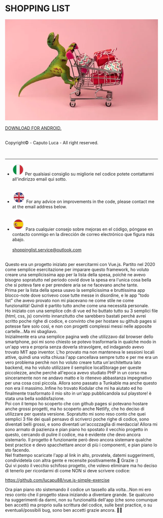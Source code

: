 # SHOPPING LIST

<p align="center"><img src="src/img/readme/README-IMG.png" alt="preview" /></p>

<a href="https://play.google.com/store/apps/details?id=io.kodular.caputoluca88.Shopping_List" target="_blank">DOWNLOAD FOR ANDROID.</a><br><br>

<p>Copyright© - Caputo Luca - All right reserved.</p>

<br><hr>

- <span><img src="src/img/readme/ITA.png" alt="ita"/></span> Per qualsiasi consiglio su migliorie nel codice potete contattarmi all'indirizzo email qui sotto.<br><br>

- <span><img src="src/img/readme/ENG.png" alt="eng"/></span> For any advice on improvements in the code, please contact me at the email address below.<br><br>

- <span><img src="src/img/readme/ESP.png" alt="esp"/></span> Para cualquier consejo sobre mejoras en el código, póngase en contacto conmigo en la dirección de correo electrónico que figura más abajo.<br><br>
  shoppinglist.service@outlook.com <br><br>

Questo era un progetto iniziato per esercitarmi con Vue.js. Partito nel 2020 come semplice esercitazione per imparare questo framework, ho voluto creare una semplicissima app per la lista della spesa, poichè ne avevo bisogno sopratutto nel periodo covid dove la spesa era l'unica cosa bella che si poteva fare e per prendere aria se ne facevano anche tante.<br>
Prima per la lista della spesa usavo la semplicissima e bruttissima app blocco-note dove scrivevo cose tutte messe in disordine, e le app "todo list" che avevo provato non mi piacevano ne come stile ne come funzionalità! Quindi è partito tutto anche come una necessità personale.<br>
Ho iniziato con una semplice cdn di vue ed ho buttato tutto su 3 semplici file (html, css, js) convinto innanzitutto che sarebbero bastati perchè avrei scritto poche righe di codice, e convinto che per hostare su github pages si potesse fare solo così, e non con progetti complessi messi nelle apposite cartelle...Ma mi sbagliavo.<br>
Inizialmente era una semplice pagina web che utilizzavo dal browser dello smartphone, poi mi sono chiesto se potevo trasformarla in qualche modo in un'app vera e propria senza doverla stravolgere, ed indagando avevo trovato MIT app inventor. L'ho provato ma non manteneva le sessioni locali attive, quindi una volta chiusa l'app cancellava sempre tutto e per me era un vero problema perchè non ho voluto creare tutta un'architettura lato backend, ma ho voluto utilizzare il semplice localStorage per queste piccolezze, anche perchè all'epoca avevo studiato PHP in un corso ma sinceramente non ne andavo matto e lo ritenevo abbastanza impegnativo per una cosa così piccola. Allora sono passato a Tunkable ma anche questo non era il massimo..Infine ho trovato Kodular che mi ha aiutato ed ho finalmente trasformato il mio sito in un'app pubblicandola sul playstore! è stata una bella soddisfazione.<br>
Poi con il tempo ho scoperto che con github pages si potevano hostare anche grossi progetti, ma ho scoperto anche Netlify, che ho deciso di utilizzare per questa versione. Sopratutto mi sono reso conto che quei semplici 3 file dei quali pensavo di scriverci poche righe di codice, sono diventati belli grossi, e sono diventati un'accozzaglia di merdaccia! Allora mi sono armato di pazienza e pian piano ho spostato il vecchio progetto in questo, cercando di pulire il codice, ma è evidente che devo ancora sistemarlo. Il progetto è funzionante però devo ancora sistemare qualche best practice e devo spacchettare ancor di più i componenti, e pian piano lo sto facendo.<br>
Nel frattempo scaricate l'app al link in alto, provatela, datemi suggerimenti, condividetela con altra gente e recensite positivamente.🤪 Grazie :) <br>
Qui vi posto il vecchio schifoso progetto, che volevo eliminare ma ho deciso di tenerlo per ricordarmi di come NON si deve scrivere codice:

https://github.com/lucapu88/vue.js-simple-exercise

Ora pian piano sto sistemando il codice un tassello alla volta...Non mi ero reso conto che il progetto stava iniziando a diventare grande. Se qualcuno ha suggerimenti da darmi, non su funzionalità dell'app (che sono comunque ben accetti) ma proprio sulla scrittura del codice, sulle best practice, o su eventuali/possibili bug, sono ben accetti grazie ancora. 🙏😊
